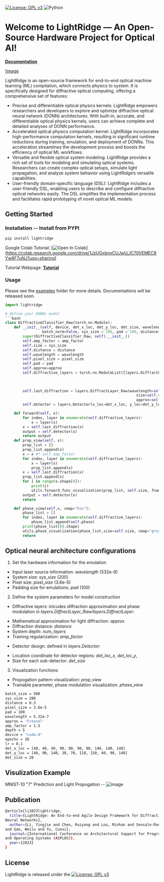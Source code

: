[![License: GPL 
v3](https://img.shields.io/badge/License-GPLv3-blue.svg)](https://www.gnu.org/licenses/gpl-3.0)
![Python](https://img.shields.io/badge/python-3670A0?style=for-the-badge&logo=python&logoColor=ffdd54)

# Welcome to LightRidge — An Open-Source Hardware Project for Optical AI!
[**Documentation**](https://lightridge.github.io/lightridge/index.html#) 

[!image](https://lightridge.github.io/lightridge/_images/lightridge_flow.png)

LightRidge is an open-source framework for end-to-end optical machine learning (ML) 
compilation, which connects physics to system. It is specifically designed for 
diffractive optical computing, offering a comprehensive set of features:

- Precise and differentiable optical physics kernels: LightRidge empowers researchers 
and developers to explore and optimize diffractive optical neural network (DONN) 
architectures. With built-in, accurate, and differentiable optical physics kernels, 
users can achieve complete and detailed analyses of DONN performance.
- Accelerated optical physics computation kernel: LightRidge incorporates 
high-performance computation kernels, resulting in significant runtime reductions 
during training, emulation, and deployment of DONNs. This acceleration streamlines the 
development process and boosts the efficiency of optical ML workflows.
- Versatile and flexible optical system modeling: LightRidge provides a rich set of 
tools for modeling and simulating optical systems. Researchers can create complex 
optical setups, simulate light propagation, and analyze system behavior using 
LightRidge’s versatile capabilities.
- User-friendly domain-specific language (DSL): LightRidge includes a user-friendly 
DSL, enabling users to describe and configure diffractive optical networks easily. The 
DSL simplifies the implementation process and facilitates rapid prototyping of novel 
optical ML models.


## Getting Started

### Installation -- Install from PYPI

```bash
pip install lightridge
```
 

Google Colab Tutorial: [![Open In 
Colab](https://colab.research.google.com/assets/colab-badge.svg)](https://colab.research.google.com/drive/1JzUGxbnxCUJwU_IC70VEMEC8Yw6F7uNJ?usp=sharing]

Tutorial Webpage: 
[**Tutorial**](https://lightridge.github.io/lightridge/lightridge_tutorial_ASPLOS24_AE.html)


### Usage
Please see the [examples](examples/) folder for more details. Documentations will be 
released soon.
```python
import lightridge

# define your DONNs model
```bash
class DiffractiveClassifier_Raw(torch.nn.Module):
    def __init__(self, device, det_x_loc, det_y_loc, det_size, wavelength=5.32e-7, pixel_size=0.000036,
                 batch_norm=False, sys_size = 200, pad = 100, distance=0.1, num_layers=2, amp_factor=6, approx="Fresnel3"):
        super(DiffractiveClassifier_Raw, self).__init__()
        self.amp_factor = amp_factor
        self.size = sys_size
        self.distance = distance
        self.wavelength = wavelength
        self.pixel_size = pixel_size
        self.pad = pad
        self.approx=approx
        self.diffractive_layers = torch.nn.ModuleList([layers.DiffractLayer_Raw(wavelength=self.wavelength, pixel_size=self.pixel_size,
                                                                                    size=self.size, pad = self.pad, distance=self.distance,
                                                                                    amplitude_factor = amp_factor, approx=self.approx,
                                                                                    phase_mod=True) for _ in range(num_layers)])
        self.last_diffraction = layers.DiffractLayer_Raw(wavelength=self.wavelength, pixel_size=self.pixel_size,
                                                            size=self.size, pad = self.pad, distance=self.distance,
                                                            approx=self.approx, phase_mod=False)
        self.detector = layers.Detector(x_loc=det_x_loc, y_loc=det_y_loc, det_size=det_size, size=self.size)

    def forward(self, x):
        for index, layer in enumerate(self.diffractive_layers):
            x = layer(x)
        x = self.last_diffraction(x)
        output = self.detector(x)
        return output
    def prop_view(self, x):
        prop_list = []
        prop_list.append(x)
        x = x #* self.amp_factor
        for index, layer in enumerate(self.diffractive_layers):
            x = layer(x)
            prop_list.append(x)
        x = self.last_diffraction(x)
        prop_list.append(x)
        for i in range(x.shape[0]):
            print(i)
            utils.forward_func_visualization(prop_list, self.size, fname="mnist_%s.pdf" % i, idx=i, intensity_plot=False)
        output = self.detector(x)
        return

    def phase_view(self,x, cmap="hsv"):
        phase_list = []
        for index, layer in enumerate(self.diffractive_layers):
            phase_list.append(self.phase)
        print(phase_list[0].shape)
        utils.phase_visualization(phase_list,size=self.size, cmap="gray", fname="prop_view_reflection.pdf")
        return
```


## Optical neural architecture configurations

1. Set the hardware information for the emulation

*   Input laser source information: *wavelength* (532e-9)
*   System size: *sys_size* (200)
*   Pixel size: *pixel_size* (3.6e-5)
*   Padding size for emulations: *pad* (100)

2.   Define the system parameters for model construction

*   Diffractive layers: inlcudes diffraction approximation and phase modulation in 
*layers.DiffractLayer_Raw/layers.DiffractLayer*:
  - Mathematical approximation for light diffraction: *approx*
  - Diffraction distance: *distance*
  - System depth: *num_layers*
  - Training regularization: *amp_factor*


*   Detector design: defined in *layers.Detector*:
  - Location coordinate for detector regions: *det_loc_x,
det_loc_y*,
  - Size for each sub-detector: *det_size*





3.   Visualization functions
*    Propogation pattern visualization: *prop_view*
*    Trainable parameter, phase modulation visualization: *phase_view*

```bash
batch_size = 500
sys_size = 200
distance = 0.3
pixel_size = 3.6e-5
pad = 100
wavelength = 5.32e-7
approx = 'Fresnel'
amp_factor = 1.5
depth = 5
device = "cuda:0"
epochs = 10
lr = 0.1
det_x_loc = [40, 40, 40, 90, 90, 90, 90, 140, 140, 140]
det_y_loc = [40, 90, 140, 30, 70, 110, 150, 40, 90, 140]
det_size = 20
```

## Visulization Example

MNIST-10 "7" Prediction and Light Propogation --
![image](https://lightridge.github.io/lightridge/_images/lightridge_tutorial_ASPLOS24_21_1.png)


## Publication
```bash
@article{li2023lightridge,
  title={LightRidge: An End-to-end Agile Design Framework for Diffractive Optical 
Neural Networks},
  author={Li, Yingjie and Chen, Ruiyang and Lou, Minhan and Sensale-Rodriguez, Berardi 
and Gao, Weilu and Yu, Cunxi},
  journal={International Conference on Architectural Support for Programming Languages 
and Operating Systems (ASPLOS)},
  year={2023}
}
```

## License
LightRidge is released under the [![License: GPL 
v3](https://img.shields.io/badge/License-GPLv3-blue.svg)](https://www.gnu.org/licenses/gpl-3.0)
